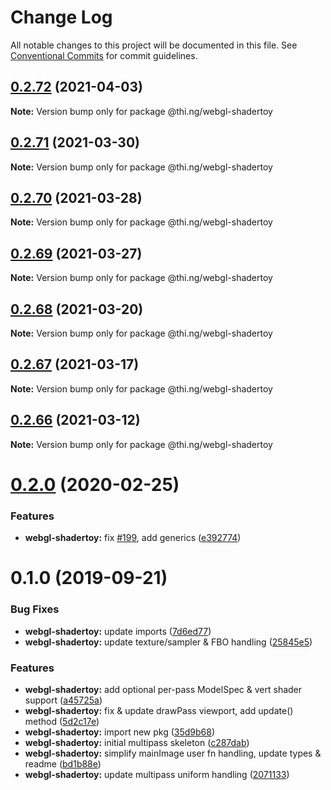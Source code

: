 # Change Log

All notable changes to this project will be documented in this file.
See [Conventional Commits](https://conventionalcommits.org) for commit guidelines.

## [0.2.72](https://github.com/thi-ng/umbrella/compare/@thi.ng/webgl-shadertoy@0.2.71...@thi.ng/webgl-shadertoy@0.2.72) (2021-04-03)

**Note:** Version bump only for package @thi.ng/webgl-shadertoy





## [0.2.71](https://github.com/thi-ng/umbrella/compare/@thi.ng/webgl-shadertoy@0.2.70...@thi.ng/webgl-shadertoy@0.2.71) (2021-03-30)

**Note:** Version bump only for package @thi.ng/webgl-shadertoy





## [0.2.70](https://github.com/thi-ng/umbrella/compare/@thi.ng/webgl-shadertoy@0.2.69...@thi.ng/webgl-shadertoy@0.2.70) (2021-03-28)

**Note:** Version bump only for package @thi.ng/webgl-shadertoy





## [0.2.69](https://github.com/thi-ng/umbrella/compare/@thi.ng/webgl-shadertoy@0.2.68...@thi.ng/webgl-shadertoy@0.2.69) (2021-03-27)

**Note:** Version bump only for package @thi.ng/webgl-shadertoy





## [0.2.68](https://github.com/thi-ng/umbrella/compare/@thi.ng/webgl-shadertoy@0.2.67...@thi.ng/webgl-shadertoy@0.2.68) (2021-03-20)

**Note:** Version bump only for package @thi.ng/webgl-shadertoy





## [0.2.67](https://github.com/thi-ng/umbrella/compare/@thi.ng/webgl-shadertoy@0.2.66...@thi.ng/webgl-shadertoy@0.2.67) (2021-03-17)

**Note:** Version bump only for package @thi.ng/webgl-shadertoy





## [0.2.66](https://github.com/thi-ng/umbrella/compare/@thi.ng/webgl-shadertoy@0.2.65...@thi.ng/webgl-shadertoy@0.2.66) (2021-03-12)

**Note:** Version bump only for package @thi.ng/webgl-shadertoy





# [0.2.0](https://github.com/thi-ng/umbrella/compare/@thi.ng/webgl-shadertoy@0.1.4...@thi.ng/webgl-shadertoy@0.2.0) (2020-02-25)


### Features

* **webgl-shadertoy:** fix [#199](https://github.com/thi-ng/umbrella/issues/199), add generics ([e392774](https://github.com/thi-ng/umbrella/commit/e392774945e4d29f145dba2fd17f99919b2c5fd5))





# 0.1.0 (2019-09-21)

### Bug Fixes

* **webgl-shadertoy:** update imports ([7d6ed77](https://github.com/thi-ng/umbrella/commit/7d6ed77))
* **webgl-shadertoy:** update texture/sampler & FBO handling ([25845e5](https://github.com/thi-ng/umbrella/commit/25845e5))

### Features

* **webgl-shadertoy:** add optional per-pass ModelSpec & vert shader support ([a45725a](https://github.com/thi-ng/umbrella/commit/a45725a))
* **webgl-shadertoy:** fix & update drawPass viewport, add update() method ([5d2c17e](https://github.com/thi-ng/umbrella/commit/5d2c17e))
* **webgl-shadertoy:** import new pkg ([35d9b68](https://github.com/thi-ng/umbrella/commit/35d9b68))
* **webgl-shadertoy:** initial multipass skeleton ([c287dab](https://github.com/thi-ng/umbrella/commit/c287dab))
* **webgl-shadertoy:** simplify mainImage user fn handling, update types & readme ([bd1b88e](https://github.com/thi-ng/umbrella/commit/bd1b88e))
* **webgl-shadertoy:** update multipass uniform handling ([2071133](https://github.com/thi-ng/umbrella/commit/2071133))
